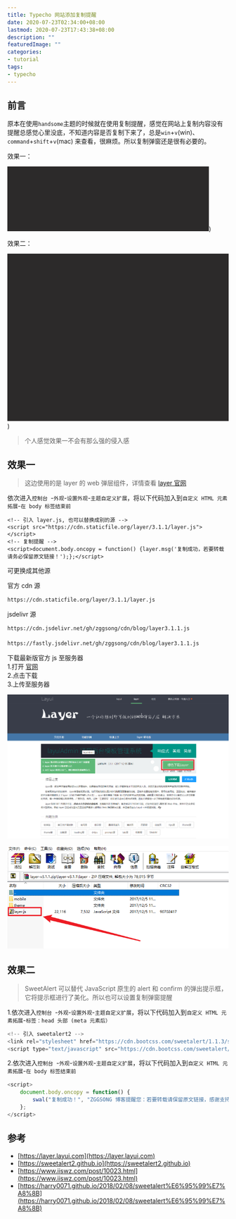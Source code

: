 ```yaml
---
title: Typecho 网站添加复制提醒
date: 2020-07-23T02:34:00+08:00
lastmod: 2020-07-23T17:43:38+08:00
description: ""
featuredImage: ""
categories:
- tutorial
tags:
- typecho
---
```


## 前言

原本在使用`handsome`主题的时候就在使用复制提醒，感觉在网站上复制内容没有提醒总感觉心里没底，不知道内容是否复制下来了，总是`win`+`v`(win)、`command`+`shift`+`v`(mac) 来查看，很麻烦。所以复制弹窗还是很有必要的。


效果一：

![效果一](./assets/d3008bbdda1ff.gif))

效果二：

![效果二](./assets/ea4d7d2eb1191.gif))


> 个人感觉效果一不会有那么强的侵入感

## 效果一

> 这边使用的是 layer 的 web 弹层组件，详情查看 [layer 官网](https://layer.layui.com/)

依次进入`控制台 `-`外观`-`设置外观`-`主题自定义扩展`，将以下代码加入到`自定义 HTML 元素拓展`-`在 body 标签结束前`

```
<!-- 引入 layer.js, 也可以替换成别的源 -->
<script src="https://cdn.staticfile.org/layer/3.1.1/layer.js"></script>
<!-- 复制提醒 -->
<script>document.body.oncopy = function() {layer.msg('复制成功，若要转载请务必保留原文链接！');};</script>
```

可更换成其他源

官方 cdn 源
```txt
https://cdn.staticfile.org/layer/3.1.1/layer.js
```

jsdelivr 源
```txt
https://cdn.jsdelivr.net/gh/zggsong/cdn/blog/layer3.1.1.js

https://fastly.jsdelivr.net/gh/zggsong/cdn/blog/layer3.1.1.js
```

下载最新版官方 js 至服务器  
1.打开 [官网](https://layer.layui.com)  
2.点击下载  
3.上传至服务器  

![下载](./assets/ab6c40beb500b.png)

![选择](./assets/2a38a2fa3f787.png)


## 效果二

> SweetAlert 可以替代 JavaScript 原生的 alert 和 confirm 的弹出提示框，它将提示框进行了美化。所以也可以设置复制弹窗提醒

1.依次进入`控制台 `-`外观`-`设置外观`-`主题自定义扩展`，将以下代码加入到`自定义 HTML 元素拓展`-`标签：head 头部 (meta 元素后）`

```javascript
<!-- 引入 sweetalert2 -->
<link rel="stylesheet" href="https://cdn.bootcss.com/sweetalert/1.1.3/sweetalert.min.css" />
<script type="text/javascript" src="https://cdn.bootcss.com/sweetalert/1.1.3/sweetalert.min.js"></script>
```


2.依次进入`控制台 `-`外观`-`设置外观`-`主题自定义扩展`，将以下代码加入到`自定义 HTML 元素拓展`-`在 body 标签结束前`

```javascript
<script>
    document.body.oncopy = function() {
        swal("复制成功！", "ZGGSONG 博客提醒您：若要转载请保留原文链接，感谢支持！", "success");
    };
</script>
```

## 参考
- [https://layer.layui.com](https://layer.layui.com)
- [https://sweetalert2.github.io](https://sweetalert2.github.io)
- [https://www.iiswz.com/post/10023.html](https://www.iiswz.com/post/10023.html)
- [https://harry0071.github.io/2018/02/08/sweetalert%E6%95%99%E7%A8%8B](https://harry0071.github.io/2018/02/08/sweetalert%E6%95%99%E7%A8%8B)
